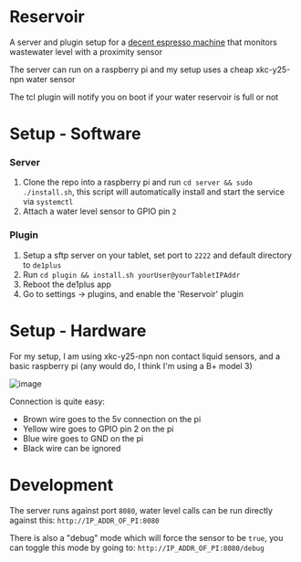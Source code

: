 # Reservoir

A server and plugin setup for a [decent espresso machine](https://github.com/decentespresso/de1app) that monitors wastewater level with a proximity sensor

The server can run on a raspberry pi and my setup uses a cheap xkc-y25-npn water sensor

The tcl plugin will notify you on boot if your water reservoir is full or not

# Setup - Software

### Server

1. Clone the repo into a raspberry pi and run `cd server && sudo ./install.sh`, this script will automatically install and start the service via `systemctl`
2. Attach a water level sensor to GPIO pin `2`

### Plugin

1. Setup a sftp server on your tablet, set port to `2222` and default directory to `de1plus`
2. Run `cd plugin && install.sh yourUser@yourTabletIPAddr`
3. Reboot the de1plus app
4. Go to settings -> plugins, and enable the 'Reservoir' plugin

# Setup - Hardware

For my setup, I am using xkc-y25-npn non contact liquid sensors, and a basic raspberry pi (any would do, I think I'm using a B+ model 3)

![image](https://user-images.githubusercontent.com/6363089/147900841-b5385e37-301a-4943-bbb9-99395d970841.png)

Connection is quite easy:
- Brown wire goes to the 5v connection on the pi
- Yellow wire goes to GPIO pin 2 on the pi
- Blue wire goes to GND on the pi
- Black wire can be ignored


# Development

The server runs against port `8080`, water level calls can be run directly against this: `http://IP_ADDR_OF_PI:8080`

There is also a "debug" mode which will force the sensor to be `true`, you can toggle this mode by going to: `http://IP_ADDR_OF_PI:8080/debug`

